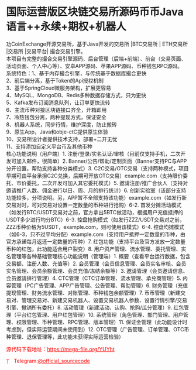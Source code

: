 # 国际运营版区块链交易所源码币币Java语言++永续+期权+机器人

功CoinExchange开源交易所，基于Java开发的交易所 |BTC交易所 | ETH交易所 |交易所 |交易平台| 撮合交易引擎。<br>本项目有完整的撮合交易引擎源码、后台管理（后端+前端）、前台（交易页面、活动页面、个人中心等）、安卓APP源码、苹果APP源码、币种钱包RPC源码。<br>系统特色：1、基于内存撮合引擎，与传统基于数据库撮合更快<br>2、前后端分离，基于Token的Api授权机制<br>3、基于SpringCloud微服务架构，扩展更容易<br>4、MySQL、MongoDB、Redis多种数据存储方式，只为更快<br>5、Kafka发布订阅消息队列，让订单更快流转<br>6、主流币种对接区块链接口齐全，开箱即用<br>7、冷热钱包分离，两种提现方式，保证安全<br>8、机器人系统，同步行情，维护深度，防止搬砖<br>9、原生App，Java和obje-ctC提供原生体验<br>10、交易所设计者提供技术支持，部署+二开无忧<br>11、支持添加自定义平台币及其他币种<br>核心功能说明（用户端）1. 注册/登录/实名认证/审核（目前仅支持手机，二次开发可加入邮件，很简单）2. Banner/公告/帮助/定制页面（Banner支持PC与APP分开设置，帮助支持各种分类模式）3. C2C交易/OTC交易（支持两种模式，项目早期可由平台承担C2C兑换，后期可开放OTC交易）example.com（支持限价委托、市价委托，二次开发可加入其它委托模式）5. 邀请注册/推广合伙人（支持对邀请推广人数、佣金进行以日、周、月的排行统计）6. 创新实验室（该部分支持功能较多，分项说明。另，APP暂不全部支持该功能）example.com（如发行新交易对时，可对交易对设置一定数量的币种进行抢购）6-2. 首发分摊活动模式（如发行BTC/USDT交易对之前，官方拿出5BTC做活动，根据用户充值抵押的USDT多少进行均分BTC）6-3. 控盘抢购模式（如发行ZZZ/USDT交易对之前，ZZZ币种价格为5USDT，example.com，则可使用该模式）6-4. 控盘均摊模式（如6-3，只不过平均分配）example.com（支持用户抵押一定数量的币种，由官方承诺每月返还一定数量的币种）7. 红包功能（支持平台及官方发放一定数量币种的红包，此功能适合用户裂变）8. 用户资产管理、流水管理、委托管理、实名管理等各种基础管理核心功能说明（管理端）1. 概要（查看平台运行数据，包含交易额、注册人数、充值等）2. 会员管理（会员信息管理、会员实名审核、会员实名管理、会员余额管理、会员充值/冻结余额等）3. 邀请管理（会员邀请信息、会员邀请排行管理）4. CTC管理（CTC订单管理、流水管理、承兑商管理）5. 内容管理（PC广告管理、APP广告管理、公告管理、帮助管理）6. 财务管理（充值提现管理、财务流水管理、对账管理、币种钱包余额管理）7. 币币管理（新建交易对、管理交易对、新建交易机器人、设置交易机器人参数、设置行情引擎/交易引擎、撤销所有委托）8. 活动管理（新建活动、认购、抢购/瓜分管理）9. 红包管理（平台红包管理、用户红包管理）10. 系统管理（角色管理、部门管理、用户管理、权限管理、币种管理、RPC管理、版本管理）11. 保证金管理（此功能设计时考虑到，但实际运营期间未使用到）12. OTC管理（广告管理、订单管理、OTC币种管理、退保管理等，此功能未获得实际运营检验）<br>


<p style="color: red;">源代码下载地址：<a href="https://mega-file.org/YUYht" style="color: red;">https://mega-file.org/YUYht</a></p><p style="color: red;"><img src="https://cdn-icons-png.flaticon.com/512/2111/2111646.png" alt="Telegram Icon" style="width: 16px; vertical-align: middle; margin-right: 5px;">Telegram:<a href="https://t.me/official_sourcecode" style="color: red;">@official_sourcecode</a></p>